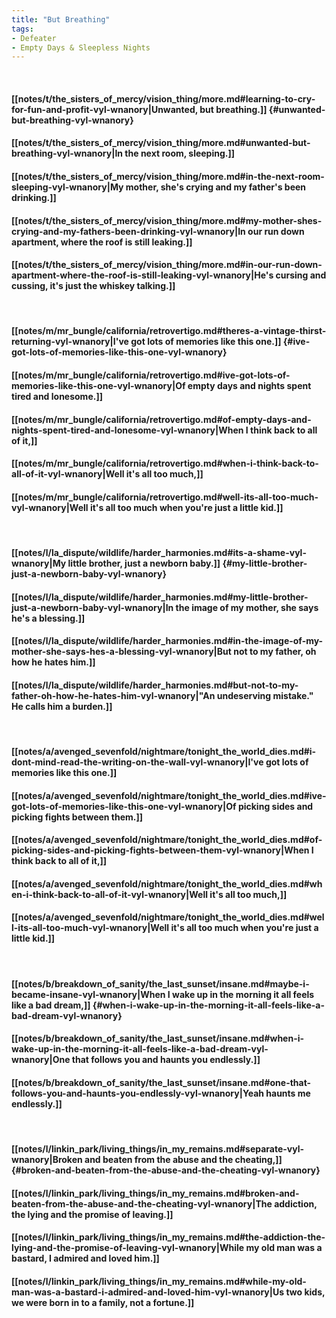 ```yaml
---
title: "But Breathing"
tags:
- Defeater
- Empty Days & Sleepless Nights
---
```

&nbsp;
#### [[notes/t/the_sisters_of_mercy/vision_thing/more.md#learning-to-cry-for-fun-and-profit-vyl-wnanory|Unwanted, but breathing.]] {#unwanted-but-breathing-vyl-wnanory}
#### [[notes/t/the_sisters_of_mercy/vision_thing/more.md#unwanted-but-breathing-vyl-wnanory|In the next room, sleeping.]]
#### [[notes/t/the_sisters_of_mercy/vision_thing/more.md#in-the-next-room-sleeping-vyl-wnanory|My mother, she's crying and my father's been drinking.]]
#### [[notes/t/the_sisters_of_mercy/vision_thing/more.md#my-mother-shes-crying-and-my-fathers-been-drinking-vyl-wnanory|In our run down apartment, where the roof is still leaking.]]
#### [[notes/t/the_sisters_of_mercy/vision_thing/more.md#in-our-run-down-apartment-where-the-roof-is-still-leaking-vyl-wnanory|He's cursing and cussing, it's just the whiskey talking.]]
&nbsp;
#### [[notes/m/mr_bungle/california/retrovertigo.md#theres-a-vintage-thirst-returning-vyl-wnanory|I've got lots of memories like this one.]] {#ive-got-lots-of-memories-like-this-one-vyl-wnanory}
#### [[notes/m/mr_bungle/california/retrovertigo.md#ive-got-lots-of-memories-like-this-one-vyl-wnanory|Of empty days and nights spent tired and lonesome.]]
#### [[notes/m/mr_bungle/california/retrovertigo.md#of-empty-days-and-nights-spent-tired-and-lonesome-vyl-wnanory|When I think back to all of it,]]
#### [[notes/m/mr_bungle/california/retrovertigo.md#when-i-think-back-to-all-of-it-vyl-wnanory|Well it's all too much,]]
#### [[notes/m/mr_bungle/california/retrovertigo.md#well-its-all-too-much-vyl-wnanory|Well it's all too much when you're just a little kid.]]
&nbsp;
#### [[notes/l/la_dispute/wildlife/harder_harmonies.md#its-a-shame-vyl-wnanory|My little brother, just a newborn baby.]] {#my-little-brother-just-a-newborn-baby-vyl-wnanory}
#### [[notes/l/la_dispute/wildlife/harder_harmonies.md#my-little-brother-just-a-newborn-baby-vyl-wnanory|In the image of my mother, she says he's a blessing.]]
#### [[notes/l/la_dispute/wildlife/harder_harmonies.md#in-the-image-of-my-mother-she-says-hes-a-blessing-vyl-wnanory|But not to my father, oh how he hates him.]]
#### [[notes/l/la_dispute/wildlife/harder_harmonies.md#but-not-to-my-father-oh-how-he-hates-him-vyl-wnanory|"An undeserving mistake." He calls him a burden.]]
&nbsp;
#### [[notes/a/avenged_sevenfold/nightmare/tonight_the_world_dies.md#i-dont-mind-read-the-writing-on-the-wall-vyl-wnanory|I've got lots of memories like this one.]]
#### [[notes/a/avenged_sevenfold/nightmare/tonight_the_world_dies.md#ive-got-lots-of-memories-like-this-one-vyl-wnanory|Of picking sides and picking fights between them.]]
#### [[notes/a/avenged_sevenfold/nightmare/tonight_the_world_dies.md#of-picking-sides-and-picking-fights-between-them-vyl-wnanory|When I think back to all of it,]]
#### [[notes/a/avenged_sevenfold/nightmare/tonight_the_world_dies.md#when-i-think-back-to-all-of-it-vyl-wnanory|Well it's all too much,]]
#### [[notes/a/avenged_sevenfold/nightmare/tonight_the_world_dies.md#well-its-all-too-much-vyl-wnanory|Well it's all too much when you're just a little kid.]]
&nbsp;
#### [[notes/b/breakdown_of_sanity/the_last_sunset/insane.md#maybe-i-became-insane-vyl-wnanory|When I wake up in the morning it all feels like a bad dream,]] {#when-i-wake-up-in-the-morning-it-all-feels-like-a-bad-dream-vyl-wnanory}
#### [[notes/b/breakdown_of_sanity/the_last_sunset/insane.md#when-i-wake-up-in-the-morning-it-all-feels-like-a-bad-dream-vyl-wnanory|One that follows you and haunts you endlessly.]]
#### [[notes/b/breakdown_of_sanity/the_last_sunset/insane.md#one-that-follows-you-and-haunts-you-endlessly-vyl-wnanory|Yeah haunts me endlessly.]]
&nbsp;
#### [[notes/l/linkin_park/living_things/in_my_remains.md#separate-vyl-wnanory|Broken and beaten from the abuse and the cheating,]] {#broken-and-beaten-from-the-abuse-and-the-cheating-vyl-wnanory}
#### [[notes/l/linkin_park/living_things/in_my_remains.md#broken-and-beaten-from-the-abuse-and-the-cheating-vyl-wnanory|The addiction, the lying and the promise of leaving.]]
#### [[notes/l/linkin_park/living_things/in_my_remains.md#the-addiction-the-lying-and-the-promise-of-leaving-vyl-wnanory|While my old man was a bastard, I admired and loved him.]]
#### [[notes/l/linkin_park/living_things/in_my_remains.md#while-my-old-man-was-a-bastard-i-admired-and-loved-him-vyl-wnanory|Us two kids, we were born in to a family, not a fortune.]]
